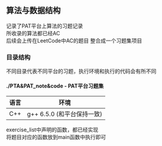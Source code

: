 ## 算法与数据结构
记录了PAT平台上算法的习题记录  
所收录的算法都已经AC  
后续会上传在LeetCode中AC的题目 整合成一个习题集项目
### 目录结构
不同目录代表不同平台的习题，执行环境和执行的代码会有所不同
#### ./PTA&PAT_note&code - PAT平台习题集
|  语言   | 环境  |
|  ----  | ----  |
| C++  | g++ 6.5.0 (和平台保持一致) | 
 
exercise_list中声明的函数，都已经实现  
将题目对应的函数放到main函数中执行即可
